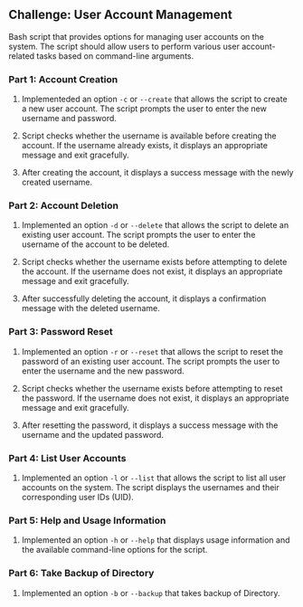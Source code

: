 ## Challenge: User Account Management

Bash script that provides options for managing user accounts on the system. The script should allow users to perform various user account-related tasks based on command-line arguments.

### Part 1: Account Creation

1. Implementeded an option `-c` or `--create` that allows the script to create a new user account. The script prompts the user to enter the new username and password.

2. Script checks whether the username is available before creating the account. If the username already exists, it displays an appropriate message and exit gracefully.

3. After creating the account, it displays a success message with the newly created username.

### Part 2: Account Deletion

1. Implemented an option `-d` or `--delete` that allows the script to delete an existing user account. The script prompts the user to enter the username of the account to be deleted.

2. Script checks whether the username exists before attempting to delete the account. If the username does not exist, it displays an appropriate message and exit gracefully.

3. After successfully deleting the account, it displays a confirmation message with the deleted username.

### Part 3: Password Reset

1. Implemented an option `-r` or `--reset` that allows the script to reset the password of an existing user account. The script prompts the user to enter the username and the new password.

2. Script checks whether the username exists before attempting to reset the password. If the username does not exist, it displays an appropriate message and exit gracefully.

3. After resetting the password, it displays a success message with the username and the updated password.

### Part 4: List User Accounts

1. Implemented an option `-l` or `--list` that allows the script to list all user accounts on the system. The script displays the usernames and their corresponding user IDs (UID).

### Part 5: Help and Usage Information

1. Implemented an option `-h` or `--help` that displays usage information and the available command-line options for the script.

### Part 6: Take Backup of Directory

1. Implemented an option `-b` or `--backup` that takes backup of Directory.

